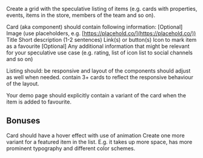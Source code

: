 Create a grid with the speculative listing of items (e.g. cards with properties, events, items in the store, members of the team and so on).

Card (aka component) should contain following information:
[Optional] Image (use placeholders, e.g. [https://placehold.co/](https://placehold.co/))
Title
Short description (1-2 sentences)
Link(s) or button(s)
Icon to mark item as a favourite
[Optional] Any additional information that might be relevant for your speculative use case (e.g. rating, list of icon list to social channels and so on)

Listing should:
be responsive and layout of the components should adjust as well when needed.
contain 3+ cards to reflect the responsive behaviour of the layout.

Your demo page should explicitly contain a variant of the card when the item is added to favourite.

## Bonuses

Card should have a hover effect with use of animation
Create one more variant for a featured item in the list. E.g. it takes up more space, has more prominent typography and different color schemes.
